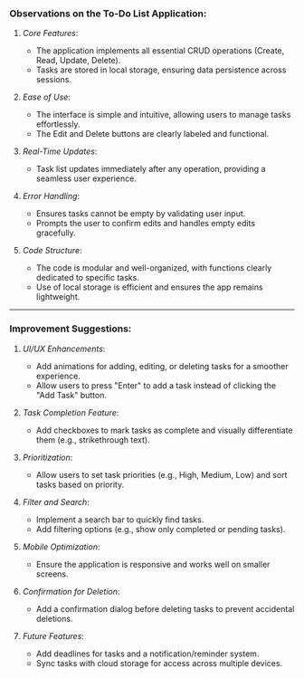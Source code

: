 ### Observations on the To-Do List Application:

1. *Core Features*:  
   - The application implements all essential CRUD operations (Create, Read, Update, Delete).  
   - Tasks are stored in local storage, ensuring data persistence across sessions.

2. *Ease of Use*:  
   - The interface is simple and intuitive, allowing users to manage tasks effortlessly.  
   - The Edit and Delete buttons are clearly labeled and functional.

3. *Real-Time Updates*:  
   - Task list updates immediately after any operation, providing a seamless user experience.  

4. *Error Handling*:  
   - Ensures tasks cannot be empty by validating user input.  
   - Prompts the user to confirm edits and handles empty edits gracefully.

5. *Code Structure*:  
   - The code is modular and well-organized, with functions clearly dedicated to specific tasks.  
   - Use of local storage is efficient and ensures the app remains lightweight.

---

### Improvement Suggestions:

1. *UI/UX Enhancements*:  
   - Add animations for adding, editing, or deleting tasks for a smoother experience.  
   - Allow users to press "Enter" to add a task instead of clicking the "Add Task" button.  

2. *Task Completion Feature*:  
   - Add checkboxes to mark tasks as complete and visually differentiate them (e.g., strikethrough text).

3. *Prioritization*:  
   - Allow users to set task priorities (e.g., High, Medium, Low) and sort tasks based on priority.

4. *Filter and Search*:  
   - Implement a search bar to quickly find tasks.  
   - Add filtering options (e.g., show only completed or pending tasks).

5. *Mobile Optimization*:  
   - Ensure the application is responsive and works well on smaller screens.

6. *Confirmation for Deletion*:  
   - Add a confirmation dialog before deleting tasks to prevent accidental deletions.

7. *Future Features*:  
   - Add deadlines for tasks and a notification/reminder system.  
   - Sync tasks with cloud storage for access across multiple devices.

 
